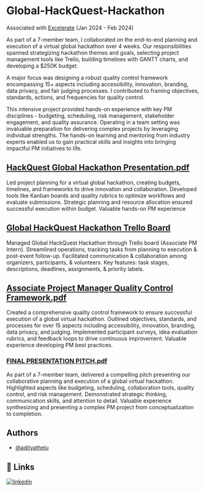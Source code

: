# Global-HackQuest-Hackathon
Associated with [Excelerate](https://www.google.com/url?sa=t&source=web&rct=j&opi=89978449&url=https://experience.4excelerate.org/&ved=2ahUKEwjGhLSO9faHAxV9zjgGHWU3B_cQFnoECAkQAQ&usg=AOvVaw2OCiuIs9DQ7h6okjVXfZWN)
(Jan 2024 - Feb 2024)

As part of a 7-member team, I collaborated on the end-to-end planning and execution of a virtual global hackathon over 4 weeks. Our responsibilities spanned strategizing hackathon themes and goals, selecting project management tools like Trello, building timelines with GANTT charts, and developing a $250K budget. 

A major focus was designing a robust quality control framework encompassing 15+ aspects including accessibility, innovation, branding, data privacy, and fair judging processes. I contributed to framing objectives, standards, actions, and frequencies for quality control. 

This intensive project provided hands-on experience with key PM disciplines - budgeting, scheduling, risk management, stakeholder engagement, and quality assurance. Operating in a team setting was invaluable preparation for delivering complex projects by leveraging individual strengths. The hands-on learning and mentoring from industry experts enabled us to gain practical skills and insights into bringing impactful PM initiatives to life.

## [HackQuest Global Hackathon Presentation.pdf](https://github.com/AdityaThelu/Global-HackQuest-Hackathon/blob/main/HackQuest%20Global%20Hackathon%20Presentation.pdf)

Led project planning for a virtual global hackathon, creating budgets, timelines, and frameworks to drive innovation and collaboration. Developed tools like Kanban boards and quality rubrics to optimize workflows and evaluate submissions. Strategic planning and resource allocation ensured successful execution within budget. Valuable hands-on PM experience

## [Global HackQuest Hackathon Trello Board](https://trello.com/invite/b/65e330ecf03352500acfc2ce/ATTI619aadf176fafc357b62bb9fd9bc0e0cC14EE1DC/global-hackquest-hackathon-trello-board)

Managed Global HackQuest Hackathon through Trello board (Associate PM Intern). Streamlined operations, tracking tasks from planning to execution & post-event follow-up. Facilitated communication & collaboration among organizers, participants, & volunteers. Key features: task stages, descriptions, deadlines, assignments, & priority labels.

## [Associate Project Manager Quality Control Framework.pdf](https://github.com/AdityaThelu/Global-HackQuest-Hackathon/blob/main/Associate%20Project%20Manager%20Quality%20Control%20Framework.pdf)

Created a comprehensive quality control framework to ensure successful execution of a global virtual hackathon. Outlined objectives, standards, and processes for over 15 aspects including accessibility, innovation, branding, data privacy, and judging. Implemented participant surveys, idea evaluation rubrics, and feedback loops to drive continuous improvement. Valuable experience developing PM best practices.

### [FINAL PRESENTATION PITCH.pdf](https://github.com/AdityaThelu/Global-HackQuest-Hackathon/blob/main/FINAL%20PRESENTATION%20PITCH.pdf)

As part of a 7-member team, delivered a compelling pitch presenting our collaborative planning and execution of a global virtual hackathon. Highlighted aspects like budgeting, scheduling, collaboration tools, quality control, and risk management. Demonstrated strategic thinking, communication skills, and attention to detail. Valuable experience synthesizing and presenting a complex PM project from conceptualization to completion.



## Authors

- [@adityathelu](https://www.github.com/AdityaThelu)


## 🔗 Links
[![linkedin](https://img.shields.io/badge/linkedin-0A66C2?style=for-the-badge&logo=linkedin&logoColor=white)](https://www.linkedin.com/in/adityathelu)


